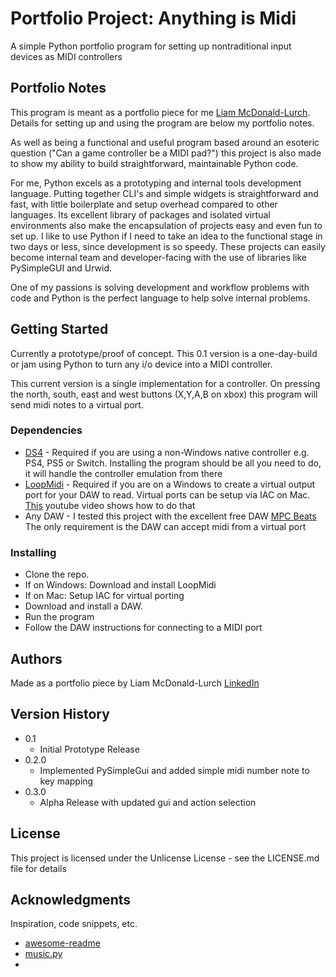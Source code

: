# Portfolio Project: Anything is Midi

A simple Python portfolio program for setting up nontraditional input devices as MIDI controllers

## Portfolio Notes
This program is meant as a portfolio piece for me [Liam McDonald-Lurch](https://www.linkedin.com/in/liam-mcdonald-lurch-1a965b131/). Details for setting up and using the program are below my portfolio notes. 

As well as being a functional and useful program based around an esoteric question ("Can a game controller be a MIDI pad?") this project is also made to show my ability to build straightforward, maintainable Python code.

For me, Python excels as a prototyping and internal tools development language. Putting together CLI's and simple widgets is straightforward and fast, with little boilerplate and setup overhead compared to other languages. Its excellent library of packages
and isolated virtual environments also make the encapsulation of projects easy and even fun to set up. I like to use Python if I need to take an idea to the functional stage in two days or less, since development is so speedy. These projects can easily become
internal team and developer-facing with the use of libraries like PySimpleGUI and Urwid.

One of my passions is solving development and workflow problems with code and Python is the perfect language to help solve internal problems. 



## Getting Started
Currently a prototype/proof of concept. This 0.1 version is a one-day-build or jam using Python to turn any i/o device into a MIDI controller. 

This current version is a single implementation for a controller. On pressing the north, south, east and west buttons (X,Y,A,B on xbox) this program will send midi notes to a virtual port.

### Dependencies
* [DS4](https://ds4-windows.com/) - Required if you are using a non-Windows native controller e.g. PS4, PS5 or Switch. Installing the program should be all you need to do, it will handle the controller emulation from there
* [LoopMidi](https://www.tobias-erichsen.de/software/loopmidi.html) - Required if you are on a Windows to create a virtual output port for your DAW to read. Virtual ports can be setup via IAC on Mac. [This](https://www.youtube.com/watch?v=RddfomrECPA&t=61s) youtube video shows how to do that
* Any DAW - I tested this project with the excellent free DAW [MPC Beats](https://www.akaipro.com/mpc-beats) The only requirement is the DAW can accept midi from a virtual port

### Installing

* Clone the repo.
* If on Windows: Download and install LoopMidi
* If on Mac: Setup IAC for virtual porting
* Download and install a DAW.
* Run the program
* Follow the DAW instructions for connecting to a MIDI port 

## Authors

Made as a portfolio piece by Liam McDonald-Lurch
[LinkedIn](https://www.linkedin.com/in/liam-mcdonald-lurch-1a965b131/)

## Version History

* 0.1
    * Initial Prototype Release
* 0.2.0
    * Implemented PySimpleGui and added simple midi number note to key mapping
* 0.3.0
    * Alpha Release with updated gui and action selection

## License

This project is licensed under the Unlicense License - see the LICENSE.md file for details

## Acknowledgments

Inspiration, code snippets, etc.
* [awesome-readme](https://github.com/matiassingers/awesome-readme)
* [music.py](https://www.youtube.com/watch?v=RddfomrECPA&t=61s)
* 
